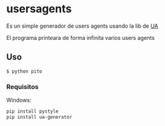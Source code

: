 # usersagents

Es un simple generador de users agents usando la lib de [UA](https://github.com/iamdual/ua-generator)

El programa printeara de forma infinita varios users agents

## Uso

```
$ python pito
```

### Requisitos

Windows:
```bash
pip install pystyle
pip install ua-generator
```
